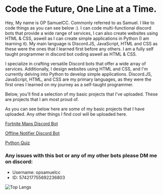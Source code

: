 <h1>Code the Future, One Line at a Time.</h1>
<p>Hey, My name is OP SamuelCC. Commonly referred to as Samuel. I like to code things as you can see below :). I can code multi-functional discord bots that provide a wide range of services, I can also create websites using HTML & CSS, aswell as I can create simple applications in Python (I am learning it). My main language is Discord.JS, JavaScript, HTML and CSS as these were the ones that I learned first before any others. I am a fully self taught programmer in discord bot coding aswell as HTML & CSS.</p>

<p>I specialize in crafting versatile Discord bots that offer a wide array of services. Additionally, I design websites using HTML and CSS, and I'm currently delving into Python to develop simple applications. Discord.JS, JavaScript, HTML, and CSS are my primary languages, as they were the first ones I learned on my journey as a self-taught programmer.</p>

<p>Below, you'll find a selection of my basic projects that I've uploaded. These are projects that I am most proud of.</p>

<p>As you can see below here are some of my basic projects that I have uploaded. Any other things I find cool will be uploaded here.</p>
<p><a href="https://github.com/OPSamuel/Fortnite-Maps">Fortnite Maps Discord Bot</a></p>
<p><a href="https://github.com/OPSamuel/Offline-Notifier">Offline Notifier Discord Bot</a></p>
<p><a href="https://github.com/OPSamuel/Python-Quiz">Python Quiz</a></p>

<h3>Any issues with this bot or any of my other bots please DM me on discord:</h3>

<ul>
   <li>Username: opsamuelcc</li>
   <li>ID: 574217755692236803</li>
</ul>

![Top Langs](https://github-readme-stats.vercel.app/api/top-langs/?username=OPSamuel&hide=PowerShell,Procfile&theme=tokyonight)
